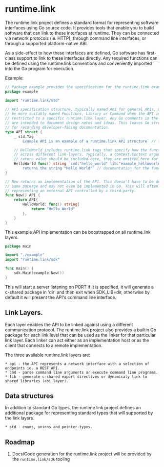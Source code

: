# runtime.link

The runtime.link project defines a standard format for representing software interfaces 
using Go source code. It provides tools that enable you to build software that can link 
to these interfaces at runtime. They can be connected via network protocols (ie. HTTP), 
through command line interfaces, or through a supported platform-native ABI.

As a side-effect to how these interfaces are defined, Go software has first-class support
to link to these interfaces directly. Any required functions can be defined using the 
runtime.link conventions and conveniently imported into the Go program for execution.

Example:
```go
// Package example provides the specification for the runtime.link example API.
package example

import "runtime.link/std"

// API specification structure, typically named API for general APIs, may
// be more suitably named Functions, Library or Command when the API is 
// restricted to a specific runtime.link layer. Any Go comments in the source
// are intended to document design notes and ideas. This leaves Go struct tags 
// for recording developer-facing documentation.
type API struct {
    _ std.Tag `
        Example API is an example of a runtime.link API structure` // this tag contains the API's introductory documentation.

    // HelloWorld includes runtime.link tags that specify how the function is called 
    // across different link-layers. Typically, a context.Context argument and error 
    // return value should be included here, they are omitted here for brevity.
    HelloWorld func() string `cmd:"hello_world" lib:"example_helloworld func()$char" http:"GET /hello_world"
        returns the string "Hello World"` // documentation for the function.
}

// New returns an implementation of the API. This doesn't have to be defined in the
// same package and may not even be implemented in Go. This will often be the case when 
// representing an external API controlled by a third-party.
func New() API {
    return API{
        HelloWorld: func() string{
            return "Hello World"
        },
    }
}
```

This example API implementation can be boostrapped on all runtime.link layers.

```go
package main

import "./example"
import "runtime.link/sdk"

func main() {
    sdk.Main(example.New())
}
```

This will start a server listening on PORT if it is specified, it will generate a 
c-shared package in 'dir' and then exit when SDK_LIB=dir, otherwise by 
default it will present the API's command line interface.

## Link Layers.
Each layer enables the API to be linked against using a different communication protocol. The 
runtime.link project also provides a builtin Go package for each link level that can be used as 
the linker for that particular link layer. Each linker can act either as an implementation host
or as the client that connects to a remote implementation.

The three available runtime.link layers are:

    * api - the API represents a network interface with a selection of endpoints ie. a REST API.
    * cmd - parse command line arguments or execute command line programs.
    * lib - generate c-shared export directives or dynamicaly link to shared libraries (abi layer).

## Data structures
In addition to standard Go types, the runtime.link project defines an additional package
for representing standard types that will supported by the link layers.

    * std - enums, unions and pointer-types.

## Roadmap

1. Docs/Code generation for the runtime.link project will be provided by the `runtime.link/sdk` tooling
    
   
